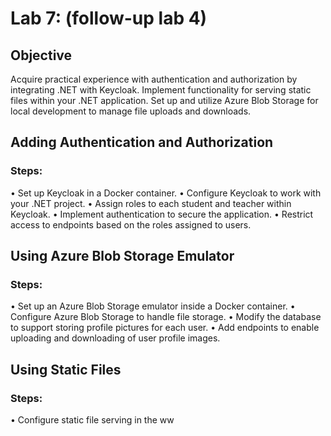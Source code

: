 # Lab 7: (follow-up lab 4)

## Objective
Acquire practical experience with authentication and authorization by integrating .NET with
Keycloak. Implement functionality for serving static files within your .NET application. Set up and
utilize Azure Blob Storage for local development to manage file uploads and downloads.

## Adding Authentication and Authorization
### Steps:
• Set up Keycloak in a Docker container.
• Configure Keycloak to work with your .NET project.
• Assign roles to each student and teacher within Keycloak.
• Implement authentication to secure the application.
• Restrict access to endpoints based on the roles assigned to users.

## Using Azure Blob Storage Emulator
### Steps:
• Set up an Azure Blob Storage emulator inside a Docker container.
• Configure Azure Blob Storage to handle file storage.
• Modify the database to support storing profile pictures for each user.
• Add endpoints to enable uploading and downloading of user profile images.

## Using Static Files
### Steps:
• Configure static file serving in the ww